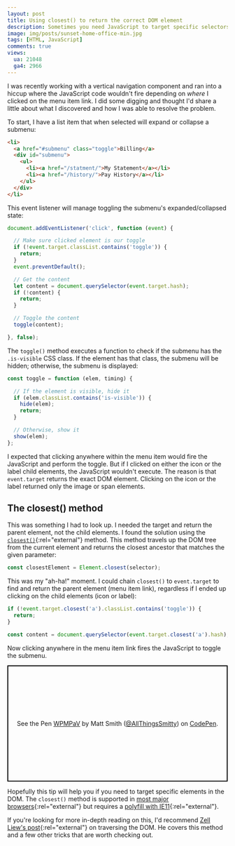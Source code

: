 ```yaml
---
layout: post
title: Using closest() to return the correct DOM element
description: Sometimes you need JavaScript to target specific selectors in the DOM. The closest() method can help you do just that.
image: img/posts/sunset-home-office-min.jpg
tags: [HTML, JavaScript]
comments: true
views:
  ua: 21048
  ga4: 2966
---
```


I was recently working with a vertical navigation component and ran into a hiccup where the JavaScript code wouldn't fire depending on _where_ I clicked on the menu item link. I did some digging and thought I'd share a little about what I discovered and how I was able to resolve the problem. 

To start, I have a list item that when selected will expand or collapse a submenu:

```html
<li>
  <a href="#submenu" class="toggle">Billing</a>
  <div id="submenu">
    <ul>
      <li><a href="/statment/">My Statement</a></li>
      <li><a href="/history/">Pay History</a></li>
    </ul>
  </div>
</li>
```

This event listener will manage toggling the submenu's expanded/collapsed state:

```javascript
document.addEventListener('click', function (event) {

  // Make sure clicked element is our toggle
  if (!event.target.classList.contains('toggle')) {
    return;
  }
  event.preventDefault();

  // Get the content
  let content = document.querySelector(event.target.hash);
  if (!content) {
    return;
  }

  // Toggle the content
  toggle(content);

}, false);
```

The `toggle()` method executes a function to check if the submenu has the `.is-visible` CSS class. If the element has that class, the submenu will be hidden; otherwise, the submenu is displayed:

```javascript
const toggle = function (elem, timing) {

  // If the element is visible, hide it
  if (elem.classList.contains('is-visible')) {
    hide(elem);
    return;
  }

  // Otherwise, show it
  show(elem);
};
```

I expected that clicking anywhere within the menu item would fire the JavaScript and perform the toggle. But if I clicked on either the icon or the label child elements, the JavaScript wouldn't execute. The reason is that `event.target` returns the exact DOM element. Clicking on the icon or the label returned only the image or span elements.

## The closest() method

This was something I had to look up. I needed the target and return the parent element, not the child elements. I found the solution using the [`closest()`](https://developer.mozilla.org/en-US/docs/Web/API/Element/closest){:rel="external"} method. This method travels up the DOM tree from the current element and returns the closest ancestor that matches the given parameter:

```javascript
const closestElement = Element.closest(selector); 
```

This was my "ah-ha!" moment. I could chain `closest()` to `event.target` to find and return the parent element (menu item link), regardless if I ended up clicking on the child elements (icon or label):

```javascript
if (!event.target.closest('a').classList.contains('toggle')) {
  return;
}

const content = document.querySelector(event.target.closest('a').hash);
```

Now clicking anywhere in the menu item link fires the JavaScript to toggle the submenu.

<div class="embed">
  <p class="codepen" data-height="450" data-theme-id="0" data-default-tab="result" data-user="AllThingsSmitty" data-slug-hash="WPMPaV" style="height: 265px; box-sizing: border-box; display: flex; align-items: center; justify-content: center; border: 2px solid black; margin: 1em 0; padding: 1em;" data-pen-title="WPMPaV">
    <span>See the Pen <a href="https://codepen.io/AllThingsSmitty/pen/WPMPaV/">
    WPMPaV</a> by Matt Smith (<a href="https://codepen.io/AllThingsSmitty">@AllThingsSmitty</a>)
    on <a href="https://codepen.io">CodePen</a>.</span>
  </p>
  <script async src="https://static.codepen.io/assets/embed/ei.js"></script>
</div>

Hopefully this tip will help you if you need to target specific elements in the DOM. The `closest()` method is supported in [most major browsers](https://caniuse.com/#search=closest){:rel="external"} but requires a [polyfill with IE11](https://developer.mozilla.org/en-US/docs/Web/API/Element/closest#Polyfill){:rel="external"}.

If you're looking for more in-depth reading on this, I'd recommend [Zell Liew's post](https://zellwk.com/blog/dom-traversals/){:rel="external"} on traversing the DOM. He covers this method and a few other tricks that are worth checking out.